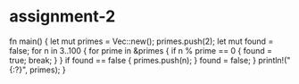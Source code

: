 # assignment-2
fn main() {
    let mut primes = Vec::new();
    primes.push(2);
    let mut found = false;
    for n in 3..100 {
        for prime in &primes {
            if n % prime == 0 {
                found = true;
                break;
            }
        }
        if found == false {
            primes.push(n);
        }
        found = false;
    }
    println!("{:?}", primes);
}
